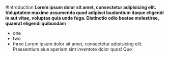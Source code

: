 #Introduction
**Lorem ipsum dolor sit amet, consectetur adipisicing elit. Voluptatem maxime assumenda quod adipisci laudantium itaque eligendi in aut vitae, voluptas quia unde fuga. Distinctio odio beatae molestirae, quaerat eligendi quibusdam**
* one
* two
* three
Lorem ipsum dolor sit amet, consectetur adipisicing elit. Praesentium eius aperiam sint inventore dolor quos! Quo 
